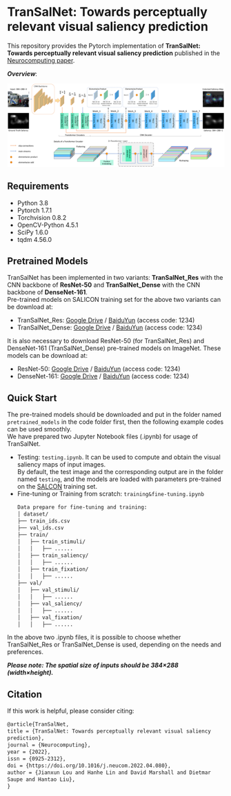 # TranSalNet: Towards perceptually relevant visual saliency prediction <br>
  
This repository provides the Pytorch implementation of **TranSalNet: Towards perceptually relevant visual saliency prediction** published in the [Neurocomputing paper](https://doi.org/10.1016/j.neucom.2022.04.080).<br>

***Overview***: <br>
  
![arch](https://github.com/LJOVO/TranSalNet/blob/main/Figures/arch.png?raw=true)
  

## Requirements
- Python 3.8
- Pytorch 1.7.1
- Torchvision 0.8.2
- OpenCV-Python 4.5.1
- SciPy 1.6.0
- tqdm 4.56.0
  
## Pretrained Models
TranSalNet has been implemented in two variants: **TranSalNet_Res** with the CNN backbone of **ResNet-50** and **TranSalNet_Dense** with the CNN backbone of **DenseNet-161**.  
Pre-trained models on SALICON training set for the above two variants can be download at:  
 - TranSalNet_Res: [Google Drive](https://drive.google.com/file/d/14czAAQQcRLGeiddPOM6AaTJTieu6QiHy/view?usp=sharing) / [BaiduYun](https://pan.baidu.com/s/1bDSCyM6BWJrhpLaUL9CIhg) (access code: 1234)
 - TranSalNet_Dense: [Google Drive](https://drive.google.com/file/d/1JVTYq5UE6Q0OHoOVoXWF5WW5w42jlM1T/view?usp=sharing) / [BaiduYun](https://pan.baidu.com/s/1uSl8YTnPwgWZPWt35mav6A) (access code: 1234)
  
It is also necessary to download ResNet-50 (for TranSalNet_Res) and DenseNet-161 (TranSalNet_Dense) pre-trained models on ImageNet. These models can be download at:
 - ResNet-50: [Google Drive](https://drive.google.com/file/d/1AdTljzE3tvTIgTxWCEdf0g9ZWt68RCVD/view?usp=sharing) / [BaiduYun](https://pan.baidu.com/s/1UbZwKAaHGamBu2zg_0pWMg) (access code: 1234)
 - DenseNet-161: [Google Drive](https://drive.google.com/file/d/1IZ8EtoM7Ui8QA_MlX7lqcIhusLa3ddl6/view?usp=sharing) / [BaiduYun](https://pan.baidu.com/s/18VRdKRPBefFCdtK68OsJUQ) (access code: 1234)
  

  
## Quick Start
The pre-trained models should be downloaded and put in the folder named `pretrained_models` in the code folder first, then the following example codes can be used smoothly.  
We have prepared two Jupyter Notebook files (.ipynb) for usage of TranSalNet.  
- Testing: `testing.ipynb`. It can be used to compute and obtain the visual saliency maps of input images.     
By default, the test image and the corresponding output are in the folder named `testing`, and the models are loaded with parameters pre-trained on the [SALCON](http://salicon.net/challenge-2017/) training set.   
- Fine-tuning or Training from scratch: `training&fine-tuning.ipynb`  
  ```
  Data prepare for fine-tuning and training:
  │ dataset/
  ├── train_ids.csv
  ├── val_ids.csv
  ├── train/
  │   ├── train_stimuli/
  │   │   ├── ......
  │   ├── train_saliency/
  │   │   ├── ......
  │   ├── train_fixation/
  │   │   ├── ......
  ├── val/
  │   ├── val_stimuli/
  │   │   ├── ......
  │   ├── val_saliency/
  │   │   ├── ......
  │   ├── val_fixation/
  │   │   ├── ......
  ```  
In the above two .ipynb files, it is possible to choose whether TranSalNet_Res or TranSalNet_Dense is used, depending on the needs and preferences.
  
___Please note: The spatial size of inputs should be 384×288 (width×height).___
  
## Citation
If this work is helpful, please consider citing:  
  ```
@article{TranSalNet,
title = {TranSalNet: Towards perceptually relevant visual saliency prediction},
journal = {Neurocomputing},
year = {2022},
issn = {0925-2312},
doi = {https://doi.org/10.1016/j.neucom.2022.04.080},
author = {Jianxun Lou and Hanhe Lin and David Marshall and Dietmar Saupe and Hantao Liu},
}
  ```


